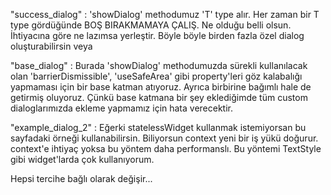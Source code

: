 "success_dialog" : 'showDialog' methodumuz 'T' type alır. Her zaman bir T type gördüğünde BOŞ BIRAKMAMAYA ÇALIŞ. Ne olduğu belli olsun. İhtiyacına göre ne lazımsa yerleştir. Böyle böyle birden fazla özel dialog oluşturabilirsin veya

"base_dialog" : Burada 'showDialog' methodumuzda sürekli kullanılacak olan 'barrierDismissible', 'useSafeArea' gibi property'leri göz kalabalığı yapmaması için bir base katman atıyoruz. Ayrıca birbirine bağımlı hale de getirmiş oluyoruz. Çünkü base katmana bir şey eklediğimde tüm custom dialoglarımızda ekleme yapmamız için hata verecektir. 

"example_dialog_2" : Eğerki statelessWidget kullanmak istemiyorsan bu sayfadaki örneği kullanabilirsin. Biliyorsun context yeni bir iş yükü doğurur. context'e ihtiyaç yoksa bu yöntem daha performanslı. Bu yöntemi TextStyle gibi widget'larda çok kullanıyorum.

Hepsi tercihe bağlı olarak değişir...